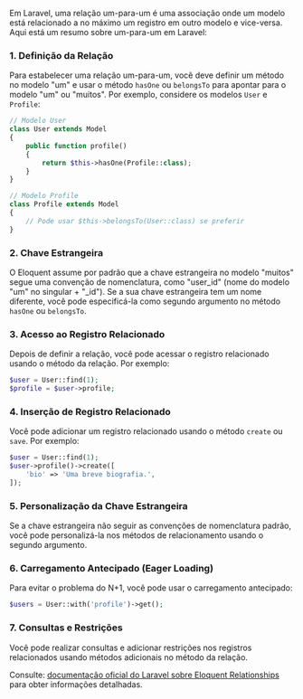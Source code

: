 Em Laravel, uma relação um-para-um é uma associação onde um modelo está relacionado a no máximo um registro em outro modelo e vice-versa. Aqui está um resumo sobre um-para-um em Laravel:

### 1. Definição da Relação

Para estabelecer uma relação um-para-um, você deve definir um método no modelo "um" e usar o método `hasOne` ou `belongsTo` para apontar para o modelo "um" ou "muitos". Por exemplo, considere os modelos `User` e `Profile`:

```php
// Modelo User
class User extends Model
{
    public function profile()
    {
        return $this->hasOne(Profile::class);
    }
}

// Modelo Profile
class Profile extends Model
{
    // Pode usar $this->belongsTo(User::class) se preferir
}
```

### 2. Chave Estrangeira

O Eloquent assume por padrão que a chave estrangeira no modelo "muitos" segue uma convenção de nomenclatura, como "user_id" (nome do modelo "um" no singular + "_id"). Se a sua chave estrangeira tem um nome diferente, você pode especificá-la como segundo argumento no método `hasOne` ou `belongsTo`.

### 3. Acesso ao Registro Relacionado

Depois de definir a relação, você pode acessar o registro relacionado usando o método da relação. Por exemplo:

```php
$user = User::find(1);
$profile = $user->profile;
```

### 4. Inserção de Registro Relacionado

Você pode adicionar um registro relacionado usando o método `create` ou `save`. Por exemplo:

```php
$user = User::find(1);
$user->profile()->create([
    'bio' => 'Uma breve biografia.',
]);
```

### 5. Personalização da Chave Estrangeira

Se a chave estrangeira não seguir as convenções de nomenclatura padrão, você pode personalizá-la nos métodos de relacionamento usando o segundo argumento.

### 6. Carregamento Antecipado (Eager Loading)

Para evitar o problema do N+1, você pode usar o carregamento antecipado:

```php
$users = User::with('profile')->get();
```

### 7. Consultas e Restrições

Você pode realizar consultas e adicionar restrições nos registros relacionados usando métodos adicionais no método da relação.

Consulte: [documentação oficial do Laravel sobre Eloquent Relationships](https://laravel.com/docs/5.x/eloquent-relationships#one-to-one) para obter informações detalhadas.
